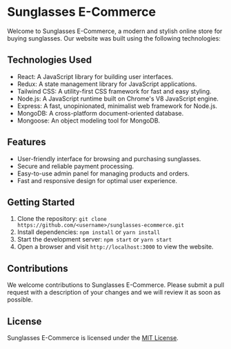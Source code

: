 # Sunglasses E-Commerce

Welcome to Sunglasses E-Commerce, a modern and stylish online store for buying sunglasses. Our website was built using the following technologies:

## Technologies Used
- React: A JavaScript library for building user interfaces.
- Redux: A state management library for JavaScript applications.
- Tailwind CSS: A utility-first CSS framework for fast and easy styling.
- Node.js: A JavaScript runtime built on Chrome's V8 JavaScript engine.
- Express: A fast, unopinionated, minimalist web framework for Node.js.
- MongoDB: A cross-platform document-oriented database.
- Mongoose: An object modeling tool for MongoDB.

## Features
- User-friendly interface for browsing and purchasing sunglasses.
- Secure and reliable payment processing.
- Easy-to-use admin panel for managing products and orders.
- Fast and responsive design for optimal user experience.

## Getting Started
1. Clone the repository: `git clone https://github.com/<username>/sunglasses-ecommerce.git`
2. Install dependencies: `npm install` or `yarn install`
3. Start the development server: `npm start` or `yarn start`
4. Open a browser and visit `http://localhost:3000` to view the website.

## Contributions
We welcome contributions to Sunglasses E-Commerce. Please submit a pull request with a description of your changes and we will review it as soon as possible.

## License
Sunglasses E-Commerce is licensed under the [MIT License](https://opensource.org/licenses/MIT).
